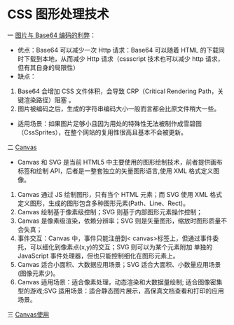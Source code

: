 <!--
 * @Author: TerryMin
 * @Date: 2023-01-10 11:35:35
 * @LastEditors: TerryMin
 * @LastEditTime: 2023-02-03 14:52:03
 * @Description: file not
-->

# CSS 图形处理技术

一 [图片与 Base64 编码的利弊](https://juejin.cn/post/6844903989444608014)：

- 优点：Base64 可以减少一次 Http 请求：Base64 可以随着 HTML 的下载同时下载到本地，从而减少 Http 请求（cssscript 技术也可以减少 http 请求，但有其自身的局限性）
- 缺点：

1.  Base64 会增加 CSS 文件体积，会导致 CRP（Critical Rendering Path，关键渲染路径）阻塞 。
2.  图片被编码之后，生成的字符串编码大小一般而言都会比原文件稍大一些。

- 适用场景：如果图片足够小且因为用处的特殊性无法被制作成雪碧图（CssSprites），在整个网站的复用性很高且基本不会被更新。


二 [Canvas](https://juejin.cn/post/6844903989444608014)

- Canvas 和 SVG 是当前 HTML5 中主要使用的图形绘制技术，前者提供画布标签和绘制 API，后者是一整套独立的矢量图形语言,使用 XML 格式定义图像。

1. Canvas 通过 JS 绘制图形，只有当个 HTML 元素；而 SVG 使用 XML 格式定义图形，生成的图形包含多种图形元素(Path、Line、Rect)。
2. Canvas 绘制基于像素级控制；SVG 则基于内部图形元素操作控制；
3. Canvas 是像素级渲染，依赖分辨率；SVG 则是矢量图形，缩放时图形质量不会失真；
4. 事件交互：Canvas 中，事件只能注册到< canvas>标签上，但通过事件委托，可以细化到像素点(x,y)的交互；SVG 则可以为某个元素附加 单独的 JavaScript 事件处理器，但也只能控制细化在图形元素上。
5. Canvas 适合小面积、大数据应用场景；SVG 适合大面积、小数量应用场景(图像元素少)。
6. Canvas 适用场景：适合像素处理，动态渲染和大数据量绘制; 适合图像密集型的游戏;SVG 适用场景：适合静态图片展示，高保真文档查看和打印的应用场景。


三 [Canvas使用](https://juejin.cn/post/7119495608938790942)



